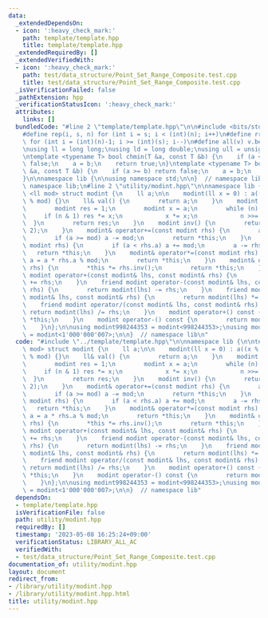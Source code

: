 ```yaml
---
data:
  _extendedDependsOn:
  - icon: ':heavy_check_mark:'
    path: template/template.hpp
    title: template/template.hpp
  _extendedRequiredBy: []
  _extendedVerifiedWith:
  - icon: ':heavy_check_mark:'
    path: test/data_structure/Point_Set_Range_Composite.test.cpp
    title: test/data_structure/Point_Set_Range_Composite.test.cpp
  _isVerificationFailed: false
  _pathExtension: hpp
  _verificationStatusIcon: ':heavy_check_mark:'
  attributes:
    links: []
  bundledCode: "#line 2 \"template/template.hpp\"\n\n#include <bits/stdc++.h>\n\n\
    #define rep(i, s, n) for (int i = s; i < (int)(n); i++)\n#define rrep(i, s, n)\
    \ for (int i = (int)(n)-1; i >= (int)(s); i--)\n#define all(v) v.begin(), v.end()\n\
    \nusing ll = long long;\nusing ld = long double;\nusing ull = unsigned long long;\n\
    \ntemplate <typename T> bool chmin(T &a, const T &b) {\n    if (a <= b) return\
    \ false;\n    a = b;\n    return true;\n}\ntemplate <typename T> bool chmax(T\
    \ &a, const T &b) {\n    if (a >= b) return false;\n    a = b;\n    return true;\n\
    }\n\nnamespace lib {\n\nusing namespace std;\n\n}  // namespace lib\n\n// using\
    \ namespace lib;\n#line 2 \"utility/modint.hpp\"\n\nnamespace lib {\n\ntemplate\
    \ <ll mod> struct modint {\n    ll a;\n\n    modint(ll x = 0) : a((x % mod + mod)\
    \ % mod) {}\n    ll& val() {\n        return a;\n    }\n    modint pow(ll n) {\n\
    \        modint res = 1;\n        modint x = a;\n        while (n) {\n       \
    \     if (n & 1) res *= x;\n            x *= x;\n            n >>= 1;\n      \
    \  }\n        return res;\n    }\n    modint inv() {\n        return pow(mod -\
    \ 2);\n    }\n    modint& operator+=(const modint rhs) {\n        a += rhs.a;\n\
    \        if (a >= mod) a -= mod;\n        return *this;\n    }\n    modint& operator-=(const\
    \ modint rhs) {\n        if (a < rhs.a) a += mod;\n        a -= rhs.a;\n     \
    \   return *this;\n    }\n    modint& operator*=(const modint rhs) {\n       \
    \ a = a * rhs.a % mod;\n        return *this;\n    }\n    modint& operator/=(modint\
    \ rhs) {\n        *this *= rhs.inv();\n        return *this;\n    }\n    friend\
    \ modint operator+(const modint& lhs, const modint& rhs) {\n        return modint(lhs)\
    \ += rhs;\n    }\n    friend modint operator-(const modint& lhs, const modint&\
    \ rhs) {\n        return modint(lhs) -= rhs;\n    }\n    friend modint operator*(const\
    \ modint& lhs, const modint& rhs) {\n        return modint(lhs) *= rhs;\n    }\n\
    \    friend modint operator/(const modint& lhs, const modint& rhs) {\n       \
    \ return modint(lhs) /= rhs;\n    }\n    modint operator+() const {\n        return\
    \ *this;\n    }\n    modint operator-() const {\n        return modint() - *this;\n\
    \    }\n};\n\nusing modint998244353 = modint<998244353>;\nusing modint1000000007\
    \ = modint<1'000'000'007>;\n\n}  // namespace lib\n"
  code: "#include \"../template/template.hpp\"\n\nnamespace lib {\n\ntemplate <ll\
    \ mod> struct modint {\n    ll a;\n\n    modint(ll x = 0) : a((x % mod + mod)\
    \ % mod) {}\n    ll& val() {\n        return a;\n    }\n    modint pow(ll n) {\n\
    \        modint res = 1;\n        modint x = a;\n        while (n) {\n       \
    \     if (n & 1) res *= x;\n            x *= x;\n            n >>= 1;\n      \
    \  }\n        return res;\n    }\n    modint inv() {\n        return pow(mod -\
    \ 2);\n    }\n    modint& operator+=(const modint rhs) {\n        a += rhs.a;\n\
    \        if (a >= mod) a -= mod;\n        return *this;\n    }\n    modint& operator-=(const\
    \ modint rhs) {\n        if (a < rhs.a) a += mod;\n        a -= rhs.a;\n     \
    \   return *this;\n    }\n    modint& operator*=(const modint rhs) {\n       \
    \ a = a * rhs.a % mod;\n        return *this;\n    }\n    modint& operator/=(modint\
    \ rhs) {\n        *this *= rhs.inv();\n        return *this;\n    }\n    friend\
    \ modint operator+(const modint& lhs, const modint& rhs) {\n        return modint(lhs)\
    \ += rhs;\n    }\n    friend modint operator-(const modint& lhs, const modint&\
    \ rhs) {\n        return modint(lhs) -= rhs;\n    }\n    friend modint operator*(const\
    \ modint& lhs, const modint& rhs) {\n        return modint(lhs) *= rhs;\n    }\n\
    \    friend modint operator/(const modint& lhs, const modint& rhs) {\n       \
    \ return modint(lhs) /= rhs;\n    }\n    modint operator+() const {\n        return\
    \ *this;\n    }\n    modint operator-() const {\n        return modint() - *this;\n\
    \    }\n};\n\nusing modint998244353 = modint<998244353>;\nusing modint1000000007\
    \ = modint<1'000'000'007>;\n\n}  // namespace lib"
  dependsOn:
  - template/template.hpp
  isVerificationFile: false
  path: utility/modint.hpp
  requiredBy: []
  timestamp: '2023-05-08 16:25:24+09:00'
  verificationStatus: LIBRARY_ALL_AC
  verifiedWith:
  - test/data_structure/Point_Set_Range_Composite.test.cpp
documentation_of: utility/modint.hpp
layout: document
redirect_from:
- /library/utility/modint.hpp
- /library/utility/modint.hpp.html
title: utility/modint.hpp
---
```

